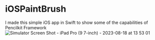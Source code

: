 # iOSPaintBrush
I made this simple iOS app in Swift to show some of the capabilities of Pencilkit Framework
![Simulator Screen Shot - iPad Pro (9 7-inch) - 2023-08-18 at 13 53 01](https://github.com/angelosstaboulis/iOSPaintBrush/assets/79055304/7776d3d7-250e-4602-825b-6ee3668d6b08)
